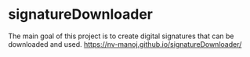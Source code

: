 # signatureDownloader
The main goal of this project is to create digital signatures that can be downloaded and used.
https://nv-manoj.github.io/signatureDownloader/

